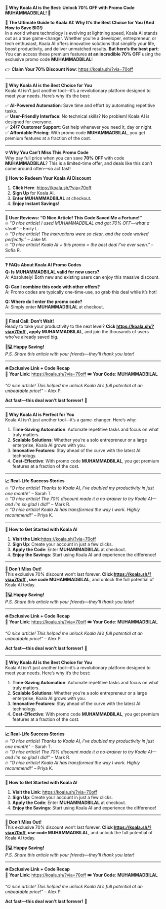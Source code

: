 **🚀 Why Koala AI is the Best: Unlock 70% OFF with Promo Code MUHAMMADBILAL! 🐨**  

**🌟 The Ultimate Guide to Koala AI: Why It’s the Best Choice for You (And How to Save BIG!)**  
In a world where technology is evolving at lightning speed, Koala AI stands out as a true game-changer. Whether you're a developer, entrepreneur, or tech enthusiast, Koala AI offers innovative solutions that simplify your life, boost productivity, and deliver unmatched results. **But here’s the best part**: You can access these premium features **at an incredible 70% OFF** using the exclusive promo code **MUHAMMADBILAL**!  

👉 **Claim Your 70% Discount Now**: https://koala.sh/?via=70off

---

**🐨 Why Koala AI is the Best Choice for You**  
Koala AI isn’t just another tool—it’s a revolutionary platform designed to meet your needs. Here’s why it’s the best:  

✅ **AI-Powered Automation**: Save time and effort by automating repetitive tasks.  
✅ **User-Friendly Interface**: No technical skills? No problem! Koala AI is designed for everyone.  
✅ **24/7 Customer Support**: Get help whenever you need it, day or night.  
✅ **Affordable Pricing**: With promo code **MUHAMMADBILAL**, you get premium features at a fraction of the cost.  

---

**💡 Why You Can’t Miss This Promo Code**  
Why pay full price when you can save **70% OFF** with code **MUHAMMADBILAL**? This is a limited-time offer, and deals like this don’t come around often—so act fast!  

**🎁 How to Redeem Your Koala AI Discount**  
1. **Click Here**: https://koala.sh/?via=70off
2. **Sign Up** for Koala AI.  
3. **Enter MUHAMMADBILAL** at checkout.  
4. **Enjoy Instant Savings**!  

---

**📢 User Reviews: “O Nice Article! This Code Saved Me a Fortune!”**  
🔥 *“O nice article! I used MUHAMMADBILAL and got 70% OFF—what a steal!”* – Emily L.  
🔥 *“O nice article! The instructions were so clear, and the code worked perfectly.”* – Jake M.  
🔥 *“O nice article! Koala AI + this promo = the best deal I’ve ever seen.”* – Sofia R.  

---

**❓ FAQs About Koala AI Promo Codes**  
**Q: Is MUHAMMADBILAL valid for new users?**  
A: Absolutely! Both new and existing users can enjoy this massive discount.  

**Q: Can I combine this code with other offers?**  
A: Promo codes are typically one-time-use, so grab this deal while it’s hot!  

**Q: Where do I enter the promo code?**  
A: Simply enter **MUHAMMADBILAL** at checkout.  

---

**🏁 Final Call: Don’t Wait!**  
Ready to take your productivity to the next level? **Cick https://koala.sh/?via=70off , apply MUHAMMADBILAL**, and join the thousands of users who’ve already saved big.  

**🐨💻 Happy Saving!**  
*P.S. Share this article with your friends—they’ll thank you later!*  

---

**🔥 Exclusive Link + Code Recap**  
🔗 **Your Link**: https://koala.sh/?via=70off
🎟️ **Your Code**: **MUHAMMADBILAL**  

*“O nice article! This helped me unlock Koala AI’s full potential at an unbeatable price!”* – Alex P.  

**Act fast—this deal won’t last forever!** 🚨  

---

**🌟 Why Koala AI is Perfect for You**  
Koala AI isn’t just another tool—it’s a game-changer. Here’s why:  

1. **Time-Saving Automation**: Automate repetitive tasks and focus on what truly matters.  
2. **Scalable Solutions**: Whether you’re a solo entrepreneur or a large enterprise, Koala AI grows with you.  
3. **Innovative Features**: Stay ahead of the curve with the latest AI technology.  
4. **Cost-Effective**: With promo code **MUHAMMADBILAL**, you get premium features at a fraction of the cost.  

---

**📈 Real-Life Success Stories**  
🔥 *“O nice article! Thanks to Koala AI, I’ve doubled my productivity in just one month!”* – Sarah T.  
🔥 *“O nice article! The 70% discount made it a no-brainer to try Koala AI—and I’m so glad I did!”* – Mark R.  
🔥 *“O nice article! Koala AI has transformed the way I work. Highly recommend!”* – Priya K.  

---

**🎉 How to Get Started with Koala AI**  
1. **Visit the Link**:https://koala.sh/?via=70off
2. **Sign Up**: Create your account in just a few clicks.  
3. **Apply the Code**: Enter **MUHAMMADBILAL** at checkout.  
4. **Enjoy the Savings**: Start using Koala AI and experience the difference!  

---

**🚨 Don’t Miss Out!**  
This exclusive 70% discount won’t last forever. **Click https://koala.sh/?via=70off , use code MUHAMMADBILAL**, and unlock the full potential of Koala AI today.  

**🐨💻 Happy Saving!**  
*P.S. Share this article with your friends—they’ll thank you later!*  

---

**🔥 Exclusive Link + Code Recap**  
🔗 **Your Link**: https://koala.sh/?via=70off
🎟️ **Your Code**: **MUHAMMADBILAL**  

*“O nice article! This helped me unlock Koala AI’s full potential at an unbeatable price!”* – Alex P.  

**Act fast—this deal won’t last forever!** 🚨  

---

**🌟 Why Koala AI is the Best Choice for You**  
Koala AI isn’t just another tool—it’s a revolutionary platform designed to meet your needs. Here’s why it’s the best:  

1. **Time-Saving Automation**: Automate repetitive tasks and focus on what truly matters.  
2. **Scalable Solutions**: Whether you’re a solo entrepreneur or a large enterprise, Koala AI grows with you.  
3. **Innovative Features**: Stay ahead of the curve with the latest AI technology.  
4. **Cost-Effective**: With promo code **MUHAMMADBILAL**, you get premium features at a fraction of the cost.  

---

**📈 Real-Life Success Stories**  
🔥 *“O nice article! Thanks to Koala AI, I’ve doubled my productivity in just one month!”* – Sarah T.  
🔥 *“O nice article! The 70% discount made it a no-brainer to try Koala AI—and I’m so glad I did!”* – Mark R.  
🔥 *“O nice article! Koala AI has transformed the way I work. Highly recommend!”* – Priya K.  

---

**🎉 How to Get Started with Koala AI**  
1. **Visit the Link**: https://koala.sh/?via=70off
2. **Sign Up**: Create your account in just a few clicks.  
3. **Apply the Code**: Enter **MUHAMMADBILAL** at checkout.  
4. **Enjoy the Savings**: Start using Koala AI and experience the difference!  

---

**🚨 Don’t Miss Out!**  
This exclusive 70% discount won’t last forever. **Click https://koala.sh/?via=70off, use code MUHAMMADBILAL**, and unlock the full potential of Koala AI today.  

**🐨💻 Happy Saving!**  
*P.S. Share this article with your friends—they’ll thank you later!*  

---

**🔥 Exclusive Link + Code Recap**  
🔗 **Your Link**: https://koala.sh/?via=70off
🎟️ **Your Code**: **MUHAMMADBILAL**  

*“O nice article! This helped me unlock Koala AI’s full potential at an unbeatable price!”* – Alex P.  

**Act fast—this deal won’t last forever!** 🚨
